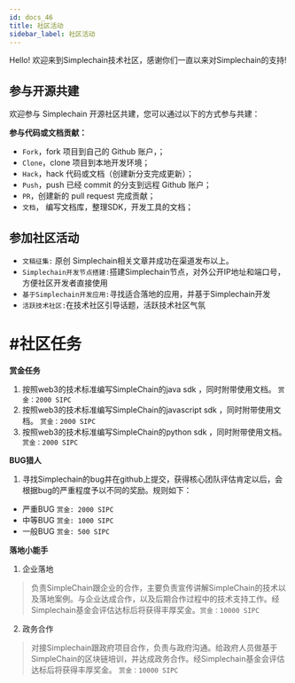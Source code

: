 ```yaml
---
id: docs_46
title: 社区活动
sidebar_label: 社区活动
---
```


Hello!
欢迎来到Simplechain技术社区，感谢你们一直以来对Simplechain的支持!

## 参与开源共建

欢迎参与 Simplechain 开源社区共建，您可以通过以下的方式参与共建：

**参与代码或文档贡献：**

- `Fork`，fork 项目到自己的 Github 账户，；
- `Clone`，clone 项目到本地开发环境；
- `Hack`，hack 代码或文档（创建新分支完成更新）；
- `Push`，push 已经 commit 的分支到远程 Github 账户；
- `PR`，创建新的 pull request 完成贡献；
- `文档`， 编写文档库，整理SDK，开发工具的文档；


## 参加社区活动

- `文稿征集:` 原创 Simplechain相关文章并成功在渠道发布以上。
- `Simplechain开发节点搭建:`搭建Simplechain节点，对外公开IP地址和端口号，方便社区开发者直接使用
- `基于Simplechain开发应用:`寻找适合落地的应用，并基于Simplechain开发
- `活跃技术社区:`在技术社区引导话题，活跃技术社区气氛

# #社区任务

**赏金任务**

1. 按照web3的技术标准编写SimpleChain的java sdk ，同时附带使用文档。        `赏金：2000 SIPC`
2. 按照web3的技术标准编写SimpleChain的javascript sdk ，同时附带使用文档。  `赏金：2000 SIPC`
3. 按照web3的技术标准编写SimpleChain的python sdk ，同时附带使用文档。      `赏金：2000 SIPC`


**BUG猎人**

1. 寻找Simplechain的bug并在github上提交，获得核心团队评估肯定以后，会根据bug的严重程度予以不同的奖励。规则如下：

- 严重BUG   `赏金: 2000 SIPC`
- 中等BUG   `赏金: 1000 SIPC`
- 一般BUG   `赏金: 500 SIPC`

**落地小能手**

1. 企业落地

> 负责SimpleChain跟企业的合作，主要负责宣传讲解SimpleChain的技术以及落地案例。与企业达成合作，以及后期合作过程中的技术支持工作。经Simplechain基金会评估达标后将获得丰厚奖金。`赏金：10000 SIPC`

2. 政务合作

> 对接Simplechain跟政府项目合作，负责与政府沟通。给政府人员做基于SimpleChain的区块链培训，并达成政务合作。经Simplechain基金会评估达标后将获得丰厚奖金。 `赏金：10000 SIPC`